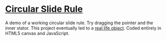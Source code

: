 # [Circular Slide Rule](http://drknotter.github.io/circular-slide-rule)

A demo of a working circular slide rule. Try dragging the pointer and the inner stator. This project eventually led to a [real life object](http://www.instructables.com/id/Circular-Slide-Rule/). Coded entirely in HTML5 canvas and JavaScript.
